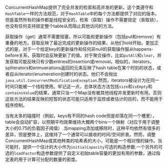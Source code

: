 ConcurrentHashMap提供了完全并发的检索和高并发的更新。这个类遵守和`HashTable`一样的方法规范，对于`HashTable`中的每个方法都提供了对应的版本。但是虽然所有的操作都是线程安全的，检索（获取）操作不需要锁定（索取锁），也没有任何支持锁定整个table从而阻止其他访问的方法。

获取操作（get）通常不需要阻塞，所以可能和更新操作（包括put和remove）有重叠的地方。获取反映了最近完成的更新操作的结果，从他们hold开始。更加正式的是，对于一个给定key的更新操作和任何非null的获取操作服从happens-before关系，获取时会反映更新了的值。对于聚合操作，比如`putAll`和`clear`，并发获取可能反映只有少数entries的insertion或removal。相似的，iterators，spliterators和enmuerations返回的元素反映了hash table在某个时刻的状态，或者自从iterator/enumeration创建时的状态。他们不会抛出`java.util.ConcurrentModificationException`.然而，iterators被设计为在同一时间只能被一个线程使用。牢记这一点，总体状态方法包括`size`和`isEmpty`和`containsValue`的结果，通常只当一个Map没有被其他线程并发更新时有用。否则这些方法的结果反映的短暂的状态可能只适用于监控或者估计的目的，而不能用于程序控制。

当有太多的碰撞时（例如，keys有不同的hash code但是却落在同一个槽里），table会自动扩容，以预期平均效果维持大概两个bins一个映射（对应于用于调整大小的0.75的负载因子阈值）.当mapping添加或移除时，这种平均依然有很多的差异，但是整体上，这维持了一个通常可以接收的时间/空间折衷。然而，调整ConcurrentHashMap或其他种类的哈希表的大小，可能是一个相对慢的操作。当可能时，提供一个估计的大小作为`initialCapacity`可选的构造参数.一个另外的可选的`loadFactor`构造参数提供了自定义初始table容量的更加有用的参数，通过指定表的用于计算可分配的数量的密度。
